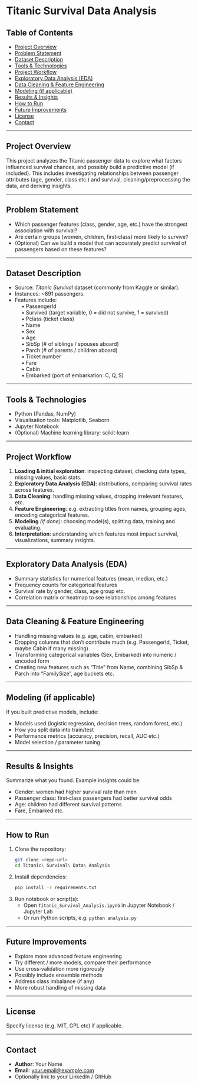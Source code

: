 # Titanic Survival Data Analysis

## Table of Contents

- [Project Overview](#project-overview)  
- [Problem Statement](#problem-statement)  
- [Dataset Description](#dataset-description)  
- [Tools & Technologies](#tools--technologies)  
- [Project Workflow](#project-workflow)  
- [Exploratory Data Analysis (EDA)](#exploratory-data-analysis-eda)  
- [Data Cleaning & Feature Engineering](#data-cleaning--feature-engineering)  
- [Modeling (if applicable)](#modeling-if-applicable)  
- [Results & Insights](#results--insights)  
- [How to Run](#how-to-run)  
- [Future Improvements](#future-improvements)  
- [License](#license)  
- [Contact](#contact)  

---

## Project Overview

This project analyzes the Titanic passenger data to explore what factors influenced survival chances, and possibly build a predictive model (if included). This includes investigating relationships between passenger attributes (age, gender, class etc.) and survival, cleaning/preprocessing the data, and deriving insights.

---

## Problem Statement

- Which passenger features (class, gender, age, etc.) have the strongest association with survival?  
- Are certain groups (women, children, first‑class) more likely to survive?  
- (Optional) Can we build a model that can accurately predict survival of passengers based on these features?

---

## Dataset Description

- Source: *Titanic Survival* dataset (commonly from Kaggle or similar).  
- Instances: ~891 passengers.  
- Features include:  
    • PassengerId  
    • Survived (target variable, 0 = did not survive, 1 = survived)  
    • Pclass (ticket class)  
    • Name  
    • Sex  
    • Age  
    • SibSp (# of siblings / spouses aboard)  
    • Parch (# of parents / children aboard)  
    • Ticket number  
    • Fare  
    • Cabin  
    • Embarked (port of embarkation: C, Q, S)  

---

## Tools & Technologies

- Python (Pandas, NumPy)  
- Visualisation tools: Matplotlib, Seaborn  
- Jupyter Notebook  
- (Optional) Machine learning library: scikit‑learn  

---

## Project Workflow

1. **Loading & initial exploration**: inspecting dataset, checking data types, missing values, basic stats.  
2. **Exploratory Data Analysis (EDA)**: distributions, comparing survival rates across features.  
3. **Data Cleaning**: handling missing values, dropping irrelevant features, etc.  
4. **Feature Engineering**: e.g. extracting titles from names, grouping ages, encoding categorical features.  
5. **Modeling** *(if done)*: choosing model(s), splitting data, training and evaluating.  
6. **Interpretation**: understanding which features most impact survival, visualizations, summary insights.  

---

## Exploratory Data Analysis (EDA)

- Summary statistics for numerical features (mean, median, etc.)  
- Frequency counts for categorical features  
- Survival rate by gender, class, age group etc.  
- Correlation matrix or heatmap to see relationships among features  

---

## Data Cleaning & Feature Engineering

- Handling missing values (e.g. age, cabin, embarked)  
- Dropping columns that don’t contribute much (e.g. PassengerId, Ticket, maybe Cabin if many missing)  
- Transforming categorical variables (Sex, Embarked) into numeric / encoded form  
- Creating new features such as “Title” from Name, combining SibSp & Parch into “FamilySize”, age buckets etc.  

---

## Modeling (if applicable)

If you built predictive models, include:

- Models used (logistic regression, decision trees, random forest, etc.)  
- How you split data into train/test  
- Performance metrics (accuracy, precision, recall, AUC etc.)  
- Model selection / parameter tuning  

---

## Results & Insights

Summarize what you found. Example insights could be:

- Gender: women had higher survival rate than men  
- Passenger class: first‑class passengers had better survival odds  
- Age: children had different survival patterns  
- Fare, Embarked etc.  

---

## How to Run

1. Clone the repository:  
   ```bash
   git clone <repo-url>
   cd Titanic\ Survival\ Data\ Analysis
   ```  
2. Install dependencies:  
   ```bash
   pip install -r requirements.txt
   ```  
3. Run notebook or script(s):  
   - Open `Titanic_Survival_Analysis.ipynb` in Jupyter Notebook / Jupyter Lab  
   - Or run Python scripts, e.g. `python analysis.py`  

---

## Future Improvements

- Explore more advanced feature engineering  
- Try different / more models, compare their performance  
- Use cross‑validation more rigorously  
- Possibly include ensemble methods  
- Address class imbalance (if any)  
- More robust handling of missing data  

---

## License

Specify license (e.g. MIT, GPL etc) if applicable.

---

## Contact

- **Author**: Your Name  
- **Email**: your.email@example.com  
- Optionally link to your LinkedIn / GitHub

